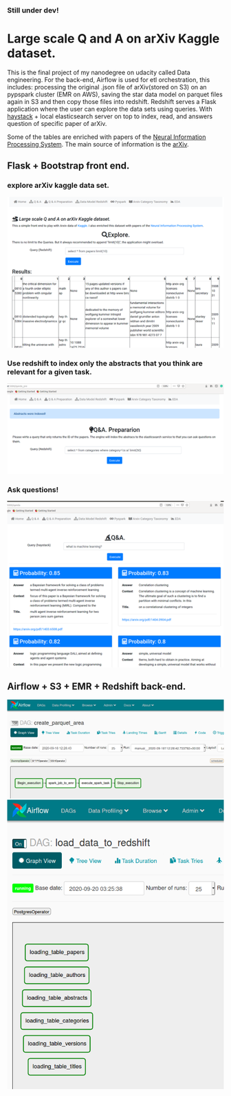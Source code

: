 ### Still under dev!
# Large scale Q and A on arXiv Kaggle dataset.

This is the final project of my nanodegree on udacity called Data engineering.
For the back-end, Airflow is used for etl orchestration, this includes: 
processing the original .json file of arXiv(stored on S3) on an pypspark cluster (EMR on AWS), saving the star
data model on parquet files again in S3 and then copy those files into redshift. Redshift serves a Flask application
where the user can explore the data sets using queries. 
With [haystack](https://github.com/deepset-ai/haystack) + local elasticsearch server on top to index, read, and answers question of
specific paper of arXiv.

Some of the tables are enriched with papers of the [Neural Information Processing System](https://www.kaggle.com/benhamner/nips-papers). The main
source of information is the [arXiv](https://www.kaggle.com/Cornell-University/arxiv).

## Flask + Bootstrap front end.
### explore arXiv kaggle data set.
<img src="./img/1_explore.png">

### Use redshift to index only the abstracts that you think are relevant for a given task.
<img src="./img/2_index_docs.png">

### Ask questions!
<img src="./img/3_make_questions.png">

## Airflow + S3 + EMR + Redshift back-end.
<img src="./img/spark_dag.png">
<img src="./img/load_data_to_redshift_dag.png">

